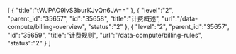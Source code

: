 [
	{
		"title":"tWJPAO9lvS3burKJvQn6JA=="
	},
	{
		"level":"2",
		"parent_id":"35657",
		"id":"35658",
		"title":"计费概述",
		"url":"/data-compute/billing-overview",
		"status":"2"
	},
	{
		"level":"2",
		"parent_id":"35657",
		"id":"35659",
		"title":"计费规则",
		"url":"/data-compute/billing-rules",
		"status":"2"
	}
]
